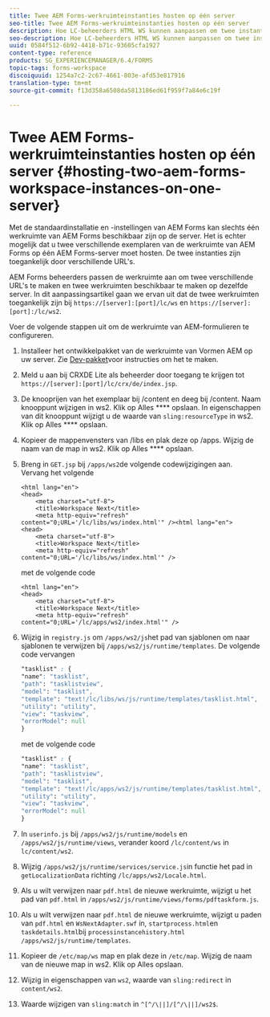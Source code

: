 ```yaml
---
title: Twee AEM Forms-werkruimteinstanties hosten op één server
seo-title: Twee AEM Forms-werkruimteinstanties hosten op één server
description: Hoe LC-beheerders HTML WS kunnen aanpassen om twee instanties op één server te hosten die via verschillende URL's toegankelijk zijn.
seo-description: Hoe LC-beheerders HTML WS kunnen aanpassen om twee instanties op één server te hosten die via verschillende URL's toegankelijk zijn.
uuid: 0584f512-6b92-4418-b71c-93605cfa1927
content-type: reference
products: SG_EXPERIENCEMANAGER/6.4/FORMS
topic-tags: forms-workspace
discoiquuid: 1254a7c2-2c67-4661-803e-afd53e817916
translation-type: tm+mt
source-git-commit: f13d358a6508da5813186ed61f959f7a84e6c19f

---
```



# Twee AEM Forms-werkruimteinstanties hosten op één server {#hosting-two-aem-forms-workspace-instances-on-one-server}

Met de standaardinstallatie en -instellingen van AEM Forms kan slechts één werkruimte van AEM Forms beschikbaar zijn op de server. Het is echter mogelijk dat u twee verschillende exemplaren van de werkruimte van AEM Forms op één AEM Forms-server moet hosten. De twee instanties zijn toegankelijk door verschillende URL&#39;s.

AEM Forms beheerders passen de werkruimte aan om twee verschillende URL&#39;s te maken en twee werkruimten beschikbaar te maken op dezelfde server. In dit aanpassingsartikel gaan we ervan uit dat de twee werkruimten toegankelijk zijn bij `https://[server]:[port]/lc/ws` en `https://[server]:[port]:/lc/ws2`.

Voer de volgende stappen uit om de werkruimte van AEM-formulieren te configureren.

1. Installeer het ontwikkelpakket van de werkruimte van Vormen AEM op uw server. Zie [Dev-pakket](/help/forms/using/introduction-customizing-html-workspace.md#p-crx-package-p)voor instructies om het te maken.
1. Meld u aan bij CRXDE Lite als beheerder door toegang te krijgen tot `https://[server]:[port]/lc/crx/de/index.jsp`.
1. De knooprijen van het exemplaar bij /content en deeg bij /content. Naam knooppunt wijzigen in ws2. Klik op Alles **** opslaan. In eigenschappen van dit knooppunt wijzigt u de waarde van `sling:resourceType` in ws2. Klik op Alles **** opslaan.

1. Kopieer de mappenvensters van /libs en plak deze op /apps. Wijzig de naam van de map in ws2. Klik op Alles **** opslaan.
1. Breng in `GET.jsp` bij `/apps/ws2`de volgende codewijzigingen aan. Vervang het volgende

   ```
   <html lang="en">
   <head>
       <meta charset="utf-8">
       <title>Workspace Next</title>
       <meta http-equiv="refresh" content="0;URL='/lc/libs/ws/index.html'" /><html lang="en">
   <head>
       <meta charset="utf-8">
       <title>Workspace Next</title>
       <meta http-equiv="refresh" content="0;URL='/lc/libs/ws/index.html'" />
   ```

   met de volgende code

   ```
   <html lang="en">
   <head>
       <meta charset="utf-8">
       <title>Workspace Next</title>
       <meta http-equiv="refresh" content="0;URL='/lc/apps/ws2/index.html'" />
   ```

1. Wijzig in `registry.js` om `/apps/ws2/js`het pad van sjablonen om naar sjablonen te verwijzen bij `/apps/ws2/js/runtime/templates`. De volgende code vervangen

   ```css
   "tasklist" : {
   "name": "tasklist",
   "path": "tasklistview",
   "model": "tasklist",
   "template": "text!/lc/libs/ws/js/runtime/templates/tasklist.html",
   "utility": "utility",
   "view": "taskview",
   "errorModel": null
   }
   ```

   met de volgende code

   ```css
   "tasklist" : {
   "name": "tasklist",
   "path": "tasklistview",
   "model": "tasklist",
   "template": "text!/lc/apps/ws2/js/runtime/templates/tasklist.html",
   "utility": "utility",
   "view": "taskview",
   "errorModel": null
   }
   ```

1. In `userinfo.js` bij `/apps/ws2/js/runtime/models` en `/apps/ws2/js/runtime/views`, verander koord `/lc/content/ws` in `lc/content/ws2`.

1. Wijzig `/apps/ws2/js/runtime/services/service.js`in functie het pad in `getLocalizationData` richting `/lc/apps/ws2/Locale.html`.

1. Als u wilt verwijzen naar `pdf.html` de nieuwe werkruimte, wijzigt u het pad van `pdf.html` in `/apps/ws2/js/runtime/views/forms/pdftaskform.js`.

1. Als u wilt verwijzen naar `pdf.html` de nieuwe werkruimte, wijzigt u paden van `pdf.html` en `WsNextAdapter.swf` in, `startprocess.html`en `taskdetails.html`bij `processinstancehistory.html` `/apps/ws2/js/runtime/templates`.

1. Kopieer de `/etc/map/ws` map en plak deze in `/etc/map`. Wijzig de naam van de nieuwe map in ws2. Klik op Alles opslaan.

1. Wijzig in eigenschappen van `ws2`, waarde van `sling:redirect` in `content/ws2`.

1. Waarde wijzigen van `sling:match` in `^[^/\||]/[^/\||]/ws2$`.

